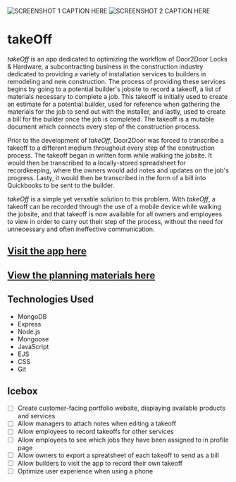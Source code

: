 
![SCREENSHOT 1 CAPTION HERE](./public/screenshots/ASDASDASD.png)
![SCREENSHOT 2 CAPTION HERE](./public/screenshots/ASDASDASD.png)

# takeOff

*takeOff* is an app dedicated to optimizing the workflow of Door2Door Locks & Hardware, a subcontracting business in the construction industry dedicated to providing a variety of installation services to builders in remodeling and new construction. The process of providing these services begins by going to a potential builder's jobsite to record a takeoff, a list of materials necessary to complete a job. This takeoff is initially used to create an estimate for a potential builder, used for reference when gathering the materials for the job to send out with the installer, and lastly, used to create a bill for the builder once the job is completed. The takeoff is a mutable document which connects every step of the construction process. 

Prior to the development of *takeOff*, Door2Door was forced to transcribe a takeoff to a different medium throughout every step of the construction process. The takeoff began in written form while walking the jobsite. It would then be transcribed to a locally-stored spreadsheet for recordkeeping, where the owners would add notes and updates on the job's progress. Lasty, it would then be transcribed in the form of a bill into Quickbooks to be sent to the builder.

*takeOff* is a simple yet versatile solution to this problem. With *takeOff*, a takeoff can be recorded through the use of a mobile device while walking the jobsite, and that takeoff is now available for all owners and employees to view in order to carry out their step of the process, without the need for unnecessary and often ineffective communication.

## [Visit the app here](https://takeoff.fly.dev/)

## [View the planning materials here](https://trello.com/b/5nzGqCBG/takeoff-planning-materials)

## Technologies Used

- MongoDB
- Express
- Node.js
- Mongoose
- JavaScript
- EJS
- CSS
- Git

## Icebox

- [ ] Create customer-facing portfolio website, displaying available products and services
- [ ] Allow managers to attach notes when editing a takeoff
- [ ] Allow employees to record takeoffs for other services
- [ ] Allow employees to see which jobs they have been assigned to in profile page
- [ ] Allow owners to export a spreatsheet of each takeoff to send as a bill
- [ ] Allow builders to visit the app to record their own takeoff
- [ ] Optimize user experience when using a phone
